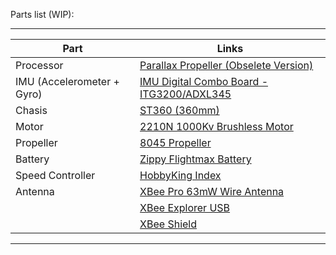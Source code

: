 Parts list (WIP):

---

| Part | Links |
| ------------- | ------------- |
| Processor | [Parallax Propeller (Obselete Version)](http://www.parallax.com/microcontrollers/propeller) |
| IMU (Accelerometer + Gyro) | [IMU Digital Combo Board - ITG3200/ADXL345](https://www.sparkfun.com/products/10121) |
| Chasis | [ST360 (360mm)](http://www.hobbyking.com/hobbyking/store/__28592__st360_quadcopter_frame_w_motors_and_propellers_360mm.html) |
| Motor | [2210N 1000Kv Brushless Motor](http://www.hobbyking.com/hobbyking/store/__8621__2210n_1000kv_brushless_motor.html)
| Propeller | [8045 Propeller](http://www.hobbyking.com/hobbyking/store/__22440__slow_fly_electric_prop_8045_sf_4_pc_green_.html) |
| Battery | [Zippy Flightmax Battery](http://www.hobbyking.com/hobbyking/store/uh_viewItem.asp?idProduct=7634) |
| Speed Controller | [HobbyKing Index](http://www.hobbyking.com/hobbyking/store/uh_listCategoriesAndProducts.asp?idCategory=61) |
| Antenna | [XBee Pro 63mW Wire Antenna](https://www.sparkfun.com/products/10421) |
| | [XBee Explorer USB](https://www.sparkfun.com/products/8687)
| | [XBee Shield](https://www.sparkfun.com/products/10854) |

---